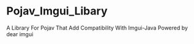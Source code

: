 # Pojav_Imgui_Libary
A Library For Pojav That Add Compatibility With Imgui-Java Powered by dear imgui
